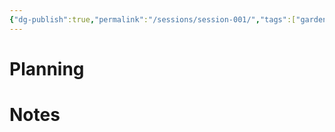 ```yaml
---
{"dg-publish":true,"permalink":"/sessions/session-001/","tags":["gardenEntry"]}
---
```



# Planning

# Notes
